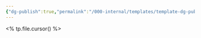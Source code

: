 ```yaml
---
{"dg-publish":true,"permalink":"/000-internal/templates/template-dg-publish/","metatags":{"og:title":"<% tp.file.title %>","og:description":""}}
---
```



<% tp.file.cursor() %>